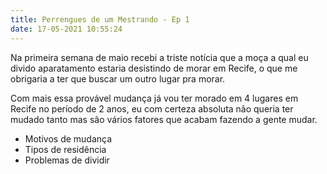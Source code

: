 ```yaml
---
title: Perrengues de um Mestrando - Ep 1
date: 17-05-2021 10:55:24
---
```

Na primeira semana de maio recebi a triste notícia que a moça a qual eu divido aparatamento estaria desistindo de morar em Recife, o que me obrigaria a ter que buscar um outro lugar pra morar. 

Com mais essa provável mudança já vou ter morado em 4 lugares em Recife no período de 2 anos, eu com certeza absoluta não queria ter mudado tanto mas são vários fatores que acabam fazendo a gente mudar. 



* Motivos de mudança
* Tipos de residência 
* Problemas de dividir